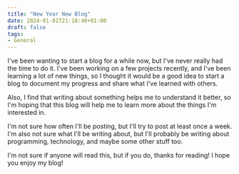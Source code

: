 ```yaml
---
title: "New Year New Blog"
date: 2024-01-01T21:18:40+01:00
draft: false
tags:
- General
---
```


I've been wanting to start a blog for a while now, but I've never really had the time to do it. I've been working on a few projects recently, and I've been learning a lot of new things, so I thought it would be a good idea to start a blog to document my progress and share what I've learned with others.

Also, I find that writing about something helps me to understand it better, so I'm hoping that this blog will help me to learn more about the things I'm interested in.

I'm not sure how often I'll be posting, but I'll try to post at least once a week. I'm also not sure what I'll be writing about, but I'll probably be writing about programming, technology, and maybe some other stuff too.

I'm not sure if anyone will read this, but if you do, thanks for reading! I hope you enjoy my blog!